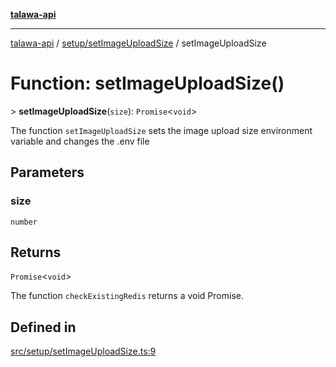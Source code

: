 [**talawa-api**](../../../README.md)

***

[talawa-api](../../../modules.md) / [setup/setImageUploadSize](../README.md) / setImageUploadSize

# Function: setImageUploadSize()

\> **setImageUploadSize**(`size`): `Promise`\<`void`\>

The function `setImageUploadSize` sets the image upload size environment variable and changes the .env file

## Parameters

### size

`number`

## Returns

`Promise`\<`void`\>

The function `checkExistingRedis` returns a void Promise.

## Defined in

[src/setup/setImageUploadSize.ts:9](https://github.com/PalisadoesFoundation/talawa-api/blob/832d310bae30bd8cb45fb1b44f62dd776dccc52f/src/setup/setImageUploadSize.ts#L9)
